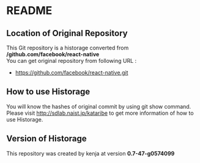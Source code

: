 # README
## Location of Original Repository
This Git repository is a historage converted from **/github.com/facebook/react-native**  
You can get original repository from following URL :

- https://github.com/facebook/react-native.git

## How to use Historage
You will know the hashes of original commit by using git show command.  
Please visit <http://sdlab.naist.jp/kataribe> to get more information of how to use Historage.

## Version of Historage
This repository was created by kenja at version **0.7-47-g0574099**
